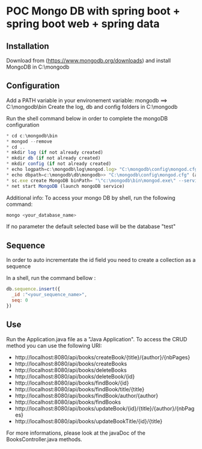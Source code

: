 # POC Mongo DB with spring boot + spring boot web + spring data

## Installation

Download from (https://www.mongodb.org/downloads) and install MongoDB in C:\mongodb

## Configuration

Add a PATH variable in your environement variable: mongodb ==> C:\mongodb\bin
Create the log, db and config folders in C:\mongodb

Run the shell command below in order to complete the mongoDB configuration
```javascript
* cd c:\mongodb\bin
* mongod --remove
* cd ..
* mkdir log (if not already created)
* mkdir db (if not already created)
* mkdir config (if not already created)
* echo logpath=c:\mongodb\log\mongod.log> "C:\mongodb\config\mongod.cfg" (add the conf to the log folder)
* echo dbpath=c:\mongodb\db\mongodb>> "C:\mongodb\config\mongod.cfg" (add the conf to the db folder)
* sc.exe create MongoDB binPath= "\"c:\mongodb\bin\mongod.exe\" --service --config=\"c:\mongodb\config\mongod.cfg\"" DisplayName= "MongoDB" start= "auto" (create and define the mongodb server as a service)
* net start MongoDB (launch mongoDB service)
```
 
Additional info: To access your mongo DB by shell, run the following command:
```javascript
mongo <your_database_name>
```

If no parameter the default selected base will be the database "test"

## Sequence

In order to auto incrementate the id field you need to create a collection as a sequence

In a shell, run the command bellow :

```javascript
db.sequence.insert({
  _id :"<your_sequence_name>",
  seq: 0
})
```

## Use

Run the Application.java file as a "Java Application".
To access the CRUD method you can use the following URI:

* http://localhost:8080/api/books/createBook/{title}/{author}/{nbPages}
* http://localhost:8080/api/books/createBooks
* http://localhost:8080/api/books/deleteBooks
* http://localhost:8080/api/books/deleteBook/{id}
* http://localhost:8080/api/books/findBook/{id}
* http://localhost:8080/api/books/findBook/title/{title}
* http://localhost:8080/api/books/findBook/author/{author}
* http://localhost:8080/api/books/findBooks
* http://localhost:8080/api/books/updateBook/{id}/{title}/{author}/{nbPages}
* http://localhost:8080/api/books/updateBookTitle/{id}/{title}

For more informations, please look at the javaDoc of the BooksController.java methods. 





